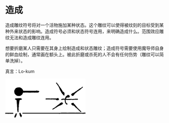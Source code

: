 # 造成

造成雕纹符号将对一个活物施加某种状态。这个雕纹可以使得被纹刻的目标受到某种外来状态的影响。造成符号必须和状态符号连用，来明确造成什么。范围效应雕纹无法和造成雕纹连用。

想要折磨某人只需要在其身上绘制造成和状态雕纹；造成符号需要使用魔导师自身的鲜血绘制，通常画在额头上。被此折磨或杀死的人不会有任何伤势（雕纹可以简单洗掉）。

真言：Lo-kum

![image-20240708101047408](./assets/image-20240708101047408.webp)